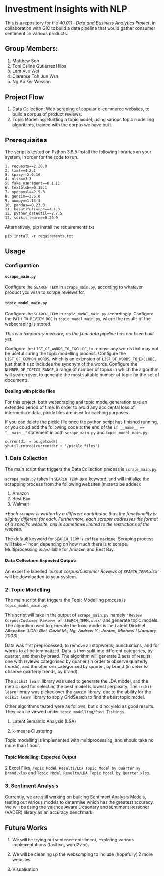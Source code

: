 # Investment Insights with NLP
 
 This is a repository for the <i>40.011 : Data and Business Analytics Project</i>, in collaboration with GIC to build a data pipeline that would gather consumer sentiment on various products. 

## Group Members:
1. Matthew Soh
2. Toni Celine Gutierrez Hilos
3. Lam Xue Wei
4. Clarence Toh Jun Wen
5. Ng Au Ker Wesson

## Project Flow

1. Data Collection: Web-scraping of popular e-commerce websites, to build a corpus of product reviews. 
2. Topic Modelling: Building a topic model, using various topic modelling algorithms, trained with the corpus we have built.

## Prerequisites

The script is tested on Python 3.6.5 
Install the following libraries on your system, in order for the code to run. 

```
1. requests==2.20.0
2. lxml==4.2.1
3. spacy==2.0.16
4. nltk==3.3
5. fake_useragent==0.1.11
6. textblob==0.15.1
7. openpyxl==2.5.3
8. gensim==3.6.0
9. numpy==1.15.3
10. pandas==0.23.0
11. beautifulsoup4==4.6.3
12. python_dateutil==2.7.5
13. scikit_learn==0.20.0
```

Alternatively, pip install the requirements.txt

```
pip install -r requirements.txt
```

## Usage

### Configuration

#### ```scrape_main.py```

Configure the ```SEARCH TERM``` in ```scrape_main.py```, according to whatever product you wish to scrape reviews for.

#### ```topic_model_main.py```

Configure the ```SEARCH_TERM``` in ```topic_model_main.py``` accordingly. 
Configure the ```PATH_TO_REVIEW_DOC``` in ```topic_model_main.py```, where the results of the webscraping is stored.

<i>This is a temporary measure, as the final data pipeline has not been built yet.</i>

Configure the ```LIST_OF_WORDS_TO_EXCLUDE```, to remove any words that may not be useful during the topic modelling process.
Configure the ```LIST_OF_COMMON_WORDS```, which is an extension of ```LIST_OF_WORDS_TO_EXCLUDE```, just that it also includes the synonym of the words.
Configure the ```NUMBER_OF_TOPICS_RANGE```, a range of number of topics in which the algorithm will search over, to generate the most suitable number of topic for the set of documents.

#### Dealing with pickle files

For this project, both webscraping and topic model generation take an extended period of time. In order to avoid any accidental loss of intermediate data, pickle files are used for caching purposes.

If you can delete the pickle file once the python script has finished running, or you could add the following code at the end of the ``` if __name__ == "__main__" ``` statement in both ```scrape_main.py``` and ```topic_model_main.py```. 
```
currentdir = os.getcwd()
shutil.rmtree(currentdir + '/pickle_files')
```

### 1. Data Collection

The main script that triggers the Data Collection process is ```scrape_main.py```. 

```scrape_main.py``` takes in ```SEARCH TERM``` as a keyword, and will initialize the scrapping process from the following websites (more to be added):

1. Amazon
2. Best Buy 
3. Walmart 

<i> *Each scraper is written by a different contributor, thus the functionality is slightly different for each. Furthermore, each scraper addresses the format of a specific website, and is sometimes limited to the restrictions of the website. </i>

The default keyword for ```SEARCH_TERM``` is ```coffee machine```. 
Scraping process will take ~1 hour, depending on how much there is to scrape. Multiprocessing is available for Amazon and Best Buy.

#### Data Collection: Expected Output:

An excel file labelled <i>'output corpus/Customer Reviews of ```SEARCH_TERM```.xlsx'</i> will be downloaded to your system.

### 2. Topic Modelling

The main script that triggers the Topic Modelling process is ```topic_model_main.py```. 

This script will take in the output of ```scrape_main.py```, namely ```'Review Corpus/Customer Reviews of SEARCH_TERM.xlsx'``` and generate topic models. The algorithm used to generate the topic model is the Latent Dirichlet Allocation (LDA) <i>Blei, David M.; Ng, Andrew Y.; Jordan, Michael I (January 2003)</i>.

Data was first preprocessed, to remove all stopwords, punctuations, and for words to all be lemmatized. Data is then split into different categories, by quarter, and then by brand. The algorithm will generate 2 sets of results, one with reviews categorised by quarter (in order to observe quarterly trends), and the oher one categorised by quarter, by brand (in order to observe quarterly trends, by brand).

The ```scikit learn``` library was used to generate the LDA model, and the metric used for selecting the best model is lowest perplexity. The ```scikit learn``` library was picked over the ```gensim``` library, due to the ability for the ```scikit learn``` library to apply GridSearch to find the best topic model.

Other algorithms tested were as follows, but did not yield as good results. They can be viewed under ```topic_modelling/Past Testings```.

1. Latent Semantic Analysis (LSA)

2. k-means Clustering

Topic modelling is implemented with multiprocessing, and should take no more than 1 hour.

#### Topic Modelling: Expected Output

2 Excel Files, ```Topic Model Results/LDA Topic Model by Quarter by Brand.xlsx``` and ```Topic Model Results/LDA Topic Model by Quarter.xlsx```.


### 3. Sentiment Analysis 

Currently, we are still working on building Sentiment Analysis Models, testing out various models to determine which has the greatest accuracy. We will be using the Valence Aware Dictionary and sEntiment Reasoner (VADER) library as an accuracy benchmark.

## Future Works

1. We will be trying out sentence entailment, exploring various implementations (fasttext, word2vec).

2. We will be cleaning up the webscraping to include (hopefully) 2 more websites.

3. Visualisation
